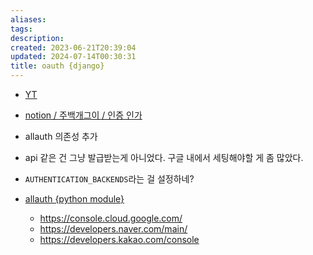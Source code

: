 ```yaml
---
aliases: 
tags: 
description:
created: 2023-06-21T20:39:04
updated: 2024-07-14T00:30:31
title: oauth {django}
---
```

- [YT](https://www.youtube.com/watch?v=Gk9tsLHMMsM&list=WL&index=1&t=812s)
- [notion / 주백개그이 / 인증 인가](https://www.notion.so/estsoft-junior-backend/9-af8696470fdd433c82d3d59c4b212641?pvs=4#7c4c8eeca4be49ebb88409e4507b0b6a)
- allauth 의존성 추가
- api 같은 건 그냥 발급받는게 아니었다. 구글 내에서 세팅해야할 게 좀 많았다.
- `AUTHENTICATION_BACKENDS`라는 걸 설정하네? 

- [allauth {python module}](https://allauth.org)
	- <https://console.cloud.google.com/>
	- <https://developers.naver.com/main/>
	- <https://developers.kakao.com/console>
